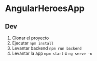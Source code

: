 # AngularHeroesApp

## Dev

1. Clonar el proyecto
2. Ejecutar ``npm install``
3. Levantar backend ``npm run backend``
4. Levantar la app ``npm start`` o ``ng serve -o``
